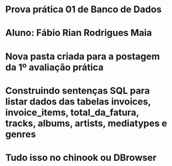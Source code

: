 # Prova prática 01 de Banco de Dados
# Aluno: Fábio Rian Rodrigues Maia
# Nova pasta criada para a postagem da 1º avaliação prática
# Construindo sentenças SQL para listar dados das tabelas invoices, invoice_items, total_da_fatura, tracks, albums, artists, mediatypes e genres
# Tudo isso no chinook ou DBrowser
